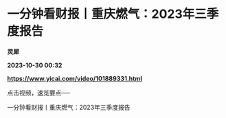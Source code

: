 # 一分钟看财报丨重庆燃气：2023年三季度报告
**灵犀**

**2023-10-30 00:32**

**https://www.yicai.com/video/101889331.html**

点击视频，速览要点──

一分钟看财报丨重庆燃气：2023年三季度报告